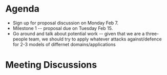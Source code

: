 

# Agenda

- Sign up for proposal discussion on Monday Feb 7.
- Milestone 1 -- proposal due on Tuesday Feb 15.
- Go around and talk about potential work -- given that we are a three-people team, we should
  try to apply whatever attacks against/defence for 2-3 models of differnet domains/applications

# Meeting Discussions


